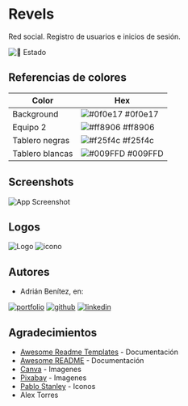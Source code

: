 
# Revels

Red social.
Registro de usuarios e inicios de sesión.

![:construction: Estado](https://img.shields.io/badge/ESTADO-en%20desarrollo-F18F01?style=for-the-badge)

## Referencias de colores

| Color             | Hex                                                                |
| ----------------- | ------------------------------------------------------------------ |
| Background | ![#0f0e17](https://via.placeholder.com/10/0f0e17) #0f0e17 |
| Equipo 2 | ![#ff8906](https://via.placeholder.com/10/ff8906) #ff8906 |
| Tablero negras | ![#f25f4c](https://via.placeholder.com/10/f25f4c) #f25f4c |
| Tablero blancas | ![#009FFD](https://via.placeholder.com/10/CCCC92) #009FFD |

## Screenshots

![App Screenshot](https://via.placeholder.com/468x300?text=App+Screenshot+Here)


## Logos
![Logo](https://snipboard.io/JSD0jr.jpg)
![icono](https://snipboard.io/WxGoVQ.jpg)
## Autores

- Adrián Benítez, en:

[![portfolio](https://img.shields.io/badge/mi_portfolio-34D399?style=for-the-badge&logo=ko-fi&logoColor=white)](https://adrianbenitez.vercel.app/)
[![github](https://img.shields.io/badge/github-000?style=for-the-badge&logo=github&logoColor=white)](https://www.linkedin.com/in/adrián-bntz)
[![linkedin](https://img.shields.io/badge/linkedin-0A66C2?style=for-the-badge&logo=linkedin&logoColor=white)](https://www.linkedin.com/in/adrián-bntz) 


## Agradecimientos

 - [Awesome Readme Templates](https://awesomeopensource.com/project/elangosundar/awesome-README-templates) - Documentación
 - [Awesome README](https://github.com/matiassingers/awesome-readme) - Documentación
 - [Canva](https://www.canva.com/) - Imagenes
 - [Pixabay](https://pixabay.com/es/) - Imagenes
 - [Pablo Stanley](https://avataaars.com/) - Iconos
 - Alex Torres 
